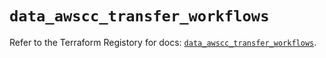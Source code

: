 # `data_awscc_transfer_workflows`

Refer to the Terraform Registory for docs: [`data_awscc_transfer_workflows`](https://registry.terraform.io/providers/hashicorp/awscc/0.70.0/docs/data-sources/transfer_workflows).
